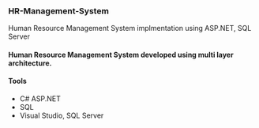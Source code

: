 ### HR-Management-System
Human Resource Management System implmentation using ASP.NET, SQL Server

#### Human Resource Management System developed using multi layer architecture.
#### Tools
- C# ASP.NET
- SQL
- Visual Studio, SQL Server
